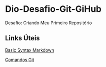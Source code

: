 # Dio-Desafio-Git-GiHub

Desafio: Criando Meu Primeiro Repositório

## Links Úteis

[Basic Syntax Markdown](https://www.markdownguide.org/basic-syntax/)

[Comandos Git](https://comandosgit.github.io/)




